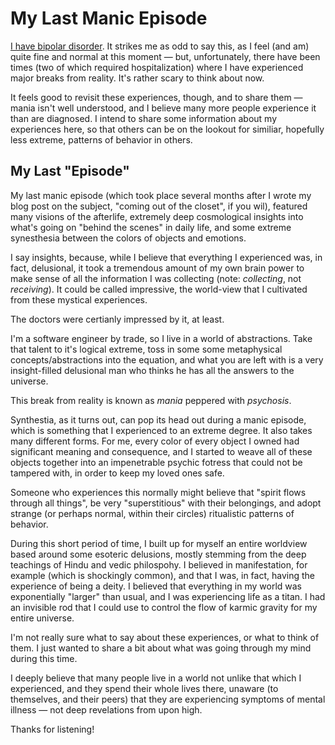 # My Last Manic Episode

[I have bipolar disorder](https://www.kennethreitz.org/essays/mentalhealtherror-an-exception-occurred).
It strikes me as odd to say this, as I feel (and am) quite fine and normal at this moment
— but, unfortunately, there have been times (two of which required
hospitalization) where I have experienced major breaks from reality. It's
rather scary to think about now.

It feels good to revisit these experiences, though, and to share them —
mania isn't well understood, and I believe many more people experience
it than are diagnosed. I intend to share some information about my
experiences here, so that others can be on the lookout for similiar,
hopefully less extreme, patterns of behavior in others.

## My Last "Episode"

My last manic episode (which took place several months after I wrote
my blog post on the subject, "coming out of the closet", if you wil),
featured many visions of the afterlife, extremely deep cosmological
insights into what's going on "behind the scenes" in daily life, and
some extreme synesthesia between the colors of objects and emotions.

I say insights, because, while I believe that everything I experienced
was, in fact, delusional, it took a tremendous amount of my own brain
power to make sense of all the information I was collecting (note:
*collecting*, not *receiving*). It could be called impressive, the
world-view that I cultivated from these mystical experiences.

The doctors were certianly impressed by it, at least.

I'm a software engineer by trade, so I live in a world of abstractions.
Take that talent to it's logical extreme, toss in some some metaphysical
concepts/abstractions into the equation, and what you are left with is a
very insight-filled delusional man who thinks he has all the answers to
the universe.

This break from reality is known as *mania* peppered with *psychosis*.

Synthestia, as it turns out, can pop its head out during a manic episode,
which is something that I experienced to an extreme degree. It also takes
many different forms. For me, every color of every object I owned had
significant meaning and consequence, and I started to weave all of these
objects together into an impenetrable psychic fotress that could not be
tampered with, in order to keep my loved ones safe.

Someone who experiences this normally might believe that "spirit flows
through all things", be very "superstitious" with their belongings, and
adopt strange (or perhaps normal, within their circles) ritualistic
patterns of behavior.

During this short period of time, I built up for myself an entire worldview
based around some esoteric delusions, mostly stemming from the deep
teachings of Hindu and vedic philospohy. I believed in manifestation,
for example (which is shockingly common), and that I was, in fact, having
the experience of being a deity. I believed that everything in my world
was exponentially "larger" than usual, and I was experiencing life as a
titan. I had an invisible rod that I could use to control the flow of
karmic gravity for my entire universe.

I'm not really sure what to say about these experiences, or what to think
of them. I just wanted to share a bit about what was going through my mind
during this time.

I deeply believe that many people live in a world not unlike that which
I experienced, and they spend their whole lives there, unaware (to themselves,
and their peers) that they are experiencing symptoms of mental illness —
not deep revelations from upon high.

Thanks for listening!

